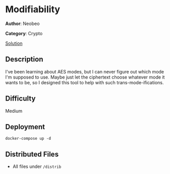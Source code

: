 # Modifiability

**Author**: Neobeo

**Category**: Crypto

[Solution](solve/solve.ipynb)

## Description

I've been learning about AES modes, but I can never figure out which mode I'm supposed to use. Maybe just let the ciphertext choose whatever mode it wants to be, so I designed this tool to help with such trans-mode-ifications.

## Difficulty

Medium

## Deployment

`docker-compose up -d`

## Distributed Files

- All files under `/distrib`

